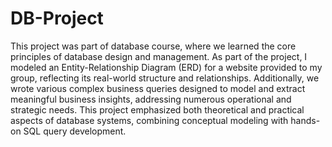 # DB-Project
This project was part of database course, where we learned the core principles of database design and management. As part of the project, I modeled an Entity-Relationship Diagram (ERD) for a website provided to my group, reflecting its real-world structure and relationships. Additionally, we wrote various complex business queries designed to model and extract meaningful business insights, addressing numerous operational and strategic needs. This project emphasized both theoretical and practical aspects of database systems, combining conceptual modeling with hands-on SQL query development.

